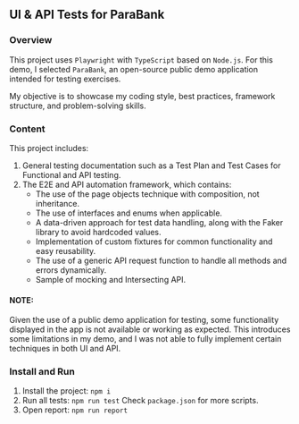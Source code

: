 ## UI & API Tests for ParaBank 

### Overview

This project uses `Playwright` with `TypeScript` based on `Node.js`. 
For this demo, I selected `ParaBank`, an open-source public demo application intended for testing exercises.

My objective is to showcase my coding style, best practices, framework structure, and problem-solving skills.

### Content

This project includes:

1. General testing documentation such as a Test Plan and Test Cases for Functional and API testing.
2. The E2E and API automation framework, which contains:
    - The use of the page objects technique with composition, not inheritance.
    - The use of interfaces and enums when applicable.
    - A data-driven approach for test data handling, along with the Faker library to avoid hardcoded values.
    - Implementation of custom fixtures for common functionality and easy reusability.
    - The use of a generic API request function to handle all methods and errors dynamically.
    - Sample of mocking and Intersecting API.

#### NOTE: 
Given the use of a public demo application for testing, some functionality displayed in the app is not available or working as expected. This introduces some limitations in my demo, and I was not able to fully implement certain techniques in both UI and API.    

### Install and Run

1. Install the project: `npm i`
2. Run all tests: `npm run test`
    Check `package.json` for more scripts.
3. Open report: `npm run report`    

